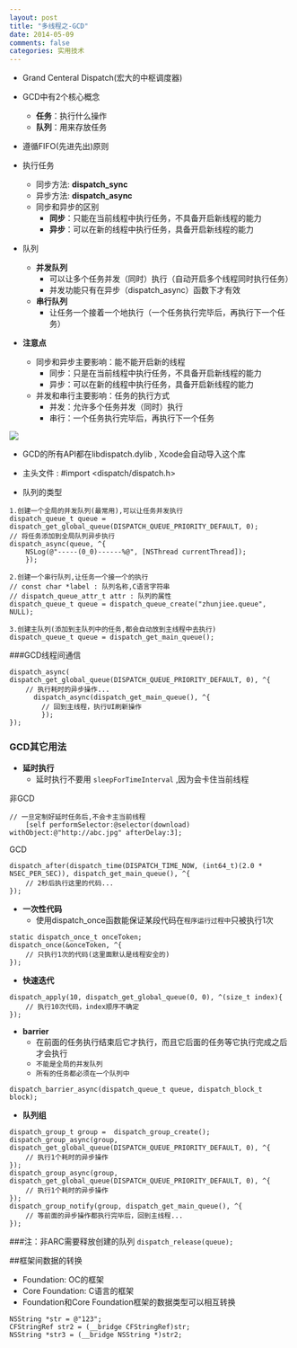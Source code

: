 ```yaml
---
layout: post
title: "多线程之-GCD"
date: 2014-05-09
comments: false
categories: 实用技术
---
```


- Grand Centeral Dispatch(宏大的中枢调度器)
- GCD中有2个核心概念
    + **任务**：执行什么操作
    + **队列**：用来存放任务
- 遵循FIFO(先进先出)原则

- 执行任务
    + 同步方法: **dispatch_sync**
    + 异步方法: **dispatch_async**
    + 同步和异步的区别
        * **同步**：只能在当前线程中执行任务，不具备开启新线程的能力
        * **异步**：可以在新的线程中执行任务，具备开启新线程的能力

- 队列
    + **并发队列**
        * 可以让多个任务并发（同时）执行（自动开启多个线程同时执行任务）
        * 并发功能只有在异步（dispatch_async）函数下才有效
    + **串行队列**
        * 让任务一个接着一个地执行（一个任务执行完毕后，再执行下一个任务）

- **注意点**
    + 同步和异步主要影响：能不能开启新的线程
        * 同步：只是在当前线程中执行任务，不具备开启新线程的能力
        * 异步：可以在新的线程中执行任务，具备开启新线程的能力
    + 并发和串行主要影响：任务的执行方式
        * 并发：允许多个任务并发（同时）执行
        * 串行：一个任务执行完毕后，再执行下一个任务

![](https://dn-zhunjiee.qbox.me/Snip20150831_3.png)
- GCD的所有API都在libdispatch.dylib , Xcode会自动导入这个库
- 主头文件 : #import <dispatch/dispatch.h>

- 队列的类型

```objc
1.创建一个全局的并发队列(最常用),可以让任务并发执行
dispatch_queue_t queue = dispatch_get_global_queue(DISPATCH_QUEUE_PRIORITY_DEFAULT, 0);
// 将任务添加到全局队列异步执行
dispatch_async(queue, ^{
    NSLog(@"-----(0_0)------%@", [NSThread currentThread]);
    });

2.创建一个串行队列,让任务一个接一个的执行
// const char *label : 队列名称,C语言字符串
// dispatch_queue_attr_t attr : 队列的属性
dispatch_queue_t queue = dispatch_queue_create("zhunjiee.queue", NULL);

3.创建主队列(添加到主队列中的任务,都会自动放到主线程中去执行)
dispatch_queue_t queue = dispatch_get_main_queue();
```


###GCD线程间通信

```objc
dispatch_async(
dispatch_get_global_queue(DISPATCH_QUEUE_PRIORITY_DEFAULT, 0), ^{
    // 执行耗时的异步操作...
      dispatch_async(dispatch_get_main_queue(), ^{
        // 回到主线程，执行UI刷新操作
        });
});
```

### GCD其它用法
- **延时执行**
	- 延时执行不要用 `sleepForTimeInterval` ,因为会卡住当前线程

非GCD

```objc
// 一旦定制好延时任务后,不会卡主当前线程
    [self performSelector:@selector(download) withObject:@"http://abc.jpg" afterDelay:3];
```
GCD

```objc
dispatch_after(dispatch_time(DISPATCH_TIME_NOW, (int64_t)(2.0 * NSEC_PER_SEC)), dispatch_get_main_queue(), ^{
    // 2秒后执行这里的代码...
});
```

- **一次性代码**
    + 使用dispatch_once函数能保证某段代码在`程序运行过程中`只被执行1次

```objc
static dispatch_once_t onceToken;
dispatch_once(&onceToken, ^{
    // 只执行1次的代码(这里面默认是线程安全的)
});

```

- **快速迭代**

```objc
dispatch_apply(10, dispatch_get_global_queue(0, 0), ^(size_t index){
    // 执行10次代码，index顺序不确定
});
```

- **barrier**
    + 在前面的任务执行结束后它才执行，而且它后面的任务等它执行完成之后才会执行
    + `不能是全局的并发队列`
    + `所有的任务都必须在一个队列中`

```objc
dispatch_barrier_async(dispatch_queue_t queue, dispatch_block_t block);
```

- **队列组**

```objc
dispatch_group_t group =  dispatch_group_create();
dispatch_group_async(group, 
dispatch_get_global_queue(DISPATCH_QUEUE_PRIORITY_DEFAULT, 0), ^{
    // 执行1个耗时的异步操作
});
dispatch_group_async(group, dispatch_get_global_queue(DISPATCH_QUEUE_PRIORITY_DEFAULT, 0), ^{
    // 执行1个耗时的异步操作
});
dispatch_group_notify(group, dispatch_get_main_queue(), ^{
    // 等前面的异步操作都执行完毕后，回到主线程...
});
```

###注：非ARC需要释放创建的队列
`dispatch_release(queue);`


##框架间数据的转换
- Foundation: OC的框架
- Core Foundation: C语言的框架
- Foundation和Core Foundation框架的数据类型可以相互转换

```objc
NSString *str = @"123";
CFStringRef str2 = (__bridge CFStringRef)str;
NSString *str3 = (__bridge NSString *)str2;
```